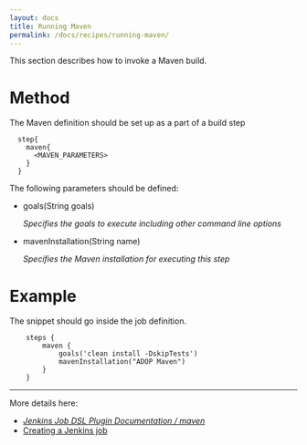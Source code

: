 ```yaml
---
layout: docs
title: Running Maven
permalink: /docs/recipes/running-maven/
---
```


This section describes how to invoke a Maven build.

# Method

The Maven definition should be set up as a part of a build step

```
  step{
    maven{
      <MAVEN_PARAMETERS>
    }
  }
```

The following parameters should be defined:

* goals(String goals)

  _Specifies the goals to execute including other command line options_
  
* mavenInstallation(String name)

  _Specifies the Maven installation for executing this step_

# Example

The snippet should go inside the job definition. 

```
    steps {
        maven {
            goals('clean install -DskipTests')
            mavenInstallation("ADOP Maven")
        }
    }
```

---

More details here:

- _[Jenkins Job DSL Plugin Documentation / maven](https://jenkinsci.github.io/job-dsl-plugin/#method/javaposse.jobdsl.dsl.helpers.step.StepContext.maven)_
- [Creating a Jenkins job](https://mibzzz.github.io/adop-cartridges-cookbook/docs/recipes/creating-a-job/)




